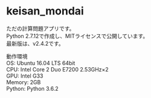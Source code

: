 # keisan_mondai  
ただの計算問題アプリです。  
Python 2.7.12で作成し、MITライセンスで公開しています。  
最新版は、v2.4.2です。  
  
動作環境  
OS: Ubuntu 16.04 LTS 64bit  
CPU: Intel Core 2 Duo E7200 2.53GHz×2  
GPU: Intel G33  
Memory: 2GB  
Python: Python 3.6.2
